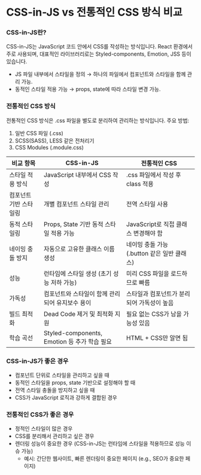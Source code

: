 # CSS-in-JS vs 전통적인 CSS 방식 비교

### CSS-in-JS란?
CSS-in-JS는 JavaScript 코드 안에서 CSS를 작성하는 방식입니다.
React 환경에서 주로 사용되며, 대표적인 라이브러리로는 Styled-components, Emotion, JSS 등이 있습니다.

- JS 파일 내부에서 스타일을 정의 → 하나의 파일에서 컴포넌트와 스타일을 함께 관리 가능.
- 동적인 스타일 적용 가능 → props, state에 따라 스타일 변경 가능.


### 전통적인 CSS 방식
전통적인 CSS 방식은 .css 파일을 별도로 분리하여 관리하는 방식입니다.
주요 방법: 
1. 일반 CSS 파일 (.css)
2. SCSS(SASS), LESS 같은 전처리기
3. CSS Modules (.module.css)

|비교 항목|CSS-in-JS|  전통적인 CSS  |
|----|----|----|
|스타일 적용 방식|JavaScript 내부에서 CSS 작성|   .css 파일에서 작성 후 class 적용 |
|컴포넌트 기반 스타일링|개별 컴포넌트 스타일 관리|   전역 스타일 사용 |
|동적 스타일링|Props, State 기반 동적 스타일 적용 가능|  JavaScript로 직접 클래스 변경해야 함  |
|네이밍 충돌 방지|자동으로 고유한 클래스 이름 생성|  네이밍 충돌 가능 (.button 같은 일반 클래스)  |
|성능|런타임에 스타일 생성 (초기 성능 저하 가능)|  미리 CSS 파일을 로드하므로 빠름  |
|가독성|컴포넌트와 스타일이 함께 관리되어 유지보수 용이|  스타일과 컴포넌트가 분리되어 가독성이 높음  |
|빌드 최적화|Dead Code 제거 및 최적화 지원|  필요 없는 CSS가 남을 가능성 있음  |
|학습 곡선|Styled-components, Emotion 등 추가 학습 필요|  HTML + CSS만 알면 됨  |

		

###  CSS-in-JS가 좋은 경우
- 컴포넌트 단위로 스타일을 관리하고 싶을 때
- 동적인 스타일을 props, state 기반으로 설정해야 할 때
- 전역 스타일 충돌을 방지하고 싶을 때
- CSS가 JavaScript 로직과 강하게 결합된 경우

### 전통적인 CSS가 좋은 경우
- 정적인 스타일이 많은 경우
- CSS를 분리해서 관리하고 싶은 경우
- 렌더링 성능이 중요한 경우 (CSS-in-JS는 런타임에 스타일을 적용하므로 성능 이슈 가능)
  - 예시: 간단한 웹사이트, 빠른 렌더링이 중요한 페이지 (e.g., SEO가 중요한 페이지)
		
		
		
		
		
		
		
		